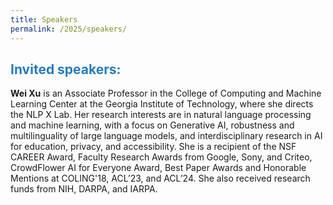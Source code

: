 ```yaml
---
title: Speakers
permalink: /2025/speakers/
---
```


## <span style="color:#267CB9"> Invited speakers: </span>

 **Wei Xu** is an Associate Professor in the College of Computing and Machine Learning Center at the Georgia Institute of Technology, where she directs the NLP X Lab. Her research interests are in natural language processing and machine learning, with a focus on Generative AI, robustness and multilinguality of large language models, and interdisciplinary research in AI for education, privacy, and accessibility. She is a recipient of the NSF CAREER Award, Faculty Research Awards from Google, Sony, and Criteo, CrowdFlower AI for Everyone Award, Best Paper Awards and Honorable Mentions at COLING'18, ACL’23, and ACL’24. She also received research funds from NIH, DARPA, and IARPA.

